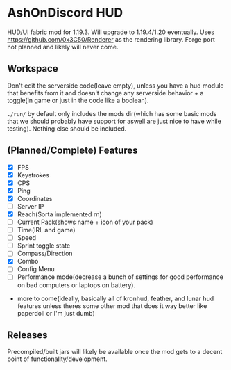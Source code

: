 # AshOnDiscord HUD
HUD/UI fabric mod for 1.19.3. Will upgrade to 1.19.4/1.20 eventually. Uses https://github.com/0x3C50/Renderer as the rendering library. Forge port not planned and likely will never come.

## Workspace
Don't edit the serverside code(leave empty), unless you have a hud module that benefits from it and doesn't change any serverside behavior + a toggle(in game or just in the code like a boolean).

`./run/` by default only includes the mods dir(which has some basic mods that we should probably have support for aswell are just nice to have while testing). Nothing else should be included.

## (Planned/Complete) Features
- [X] FPS
- [X] Keystrokes
- [X] CPS
- [X] Ping
- [X] Coordinates
- [ ] Server IP
- [X] Reach(Sorta implemented rn)
- [ ] Current Pack(shows name + icon of your pack)
- [ ] Time(IRL and game)
- [ ] Speed
- [ ] Sprint toggle state
- [ ] Compass/Direction
- [X] Combo
- [ ] Config Menu
- [ ] Performance mode(decrease a bunch of settings for good performance on bad computers or laptops on battery).
- more to come(ideally, basically all of kronhud, feather, and lunar hud features unless theres some other mod that does it way better like paperdoll or I'm just dumb)

## Releases
Precompiled/built jars will likely be available once the mod gets to a decent point of functionality/development.
